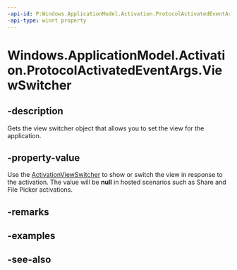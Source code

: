 ```yaml
---
-api-id: P:Windows.ApplicationModel.Activation.ProtocolActivatedEventArgs.ViewSwitcher
-api-type: winrt property
---
```


<!-- Property syntax
public Windows.UI.ViewManagement.ActivationViewSwitcher ViewSwitcher { get; }
-->

# Windows.ApplicationModel.Activation.ProtocolActivatedEventArgs.ViewSwitcher

## -description
Gets the view switcher object that allows you to set the view for the application.

## -property-value
Use the [ActivationViewSwitcher](../windows.ui.viewmanagement/activationviewswitcher.md) to show or switch the view in response to the activation. The value will be **null** in hosted scenarios such as Share and File Picker activations.

## -remarks

## -examples

## -see-also
